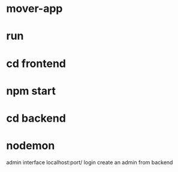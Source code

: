 # mover-app

# run

# cd frontend

# npm start

# cd backend

# nodemon
admin interface localhost:port/ login
create an admin from backend

